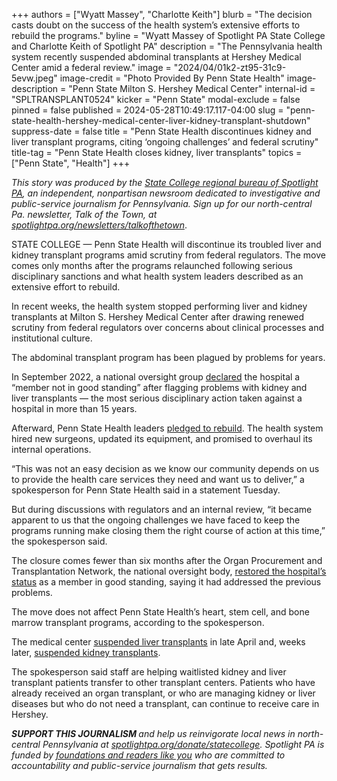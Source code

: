 +++
authors = ["Wyatt Massey", "Charlotte Keith"]
blurb = "The decision casts doubt on the success of the health system’s extensive efforts to rebuild the programs."
byline = "Wyatt Massey of Spotlight PA State College and Charlotte Keith of Spotlight PA"
description = "The Pennsylvania health system recently suspended abdominal transplants at Hershey Medical Center amid a federal review."
image = "2024/04/01k2-zt95-31c9-5evw.jpeg"
image-credit = "Photo Provided By Penn State Health"
image-description = "Penn State Milton S. Hershey Medical Center"
internal-id = "SPLTRANSPLANT0524"
kicker = "Penn State"
modal-exclude = false
pinned = false
published = 2024-05-28T10:49:17.117-04:00
slug = "penn-state-health-hershey-medical-center-liver-kidney-transplant-shutdown"
suppress-date = false
title = "Penn State Health discontinues kidney and liver transplant programs, citing ‘ongoing challenges’ and federal scrutiny"
title-tag = "Penn State Health closes kidney, liver transplants"
topics = ["Penn State", "Health"]
+++

<em>This story was produced by the </em><a href="https://www.spotlightpa.org/statecollege"><em>State College regional bureau of Spotlight PA</em></a><em>, an independent, nonpartisan newsroom dedicated to investigative and public-service journalism for Pennsylvania. Sign up for our north-central Pa. newsletter, Talk of the Town, at </em><a href="https://www.spotlightpa.org/newsletters/talkofthetown"><em>spotlightpa.org/newsletters/talkofthetown</em></a>.

STATE COLLEGE — Penn State Health will discontinue its troubled liver and kidney transplant programs amid scrutiny from federal regulators. The move comes only months after the programs relaunched following serious disciplinary sanctions and what health system leaders described as an extensive effort to rebuild.

In recent weeks, the health system stopped performing liver and kidney transplants at Milton S. Hershey Medical Center after drawing renewed scrutiny from federal regulators over concerns about clinical processes and institutional culture.

<script src="https://www.spotlightpa.org/embed.js" async></script><div data-spl-embed-version="1" data-spl-src="https://www.spotlightpa.org/embeds/newsletter/?cta=Sign%20up%20for%20our%20new%20regional%20newsletter%2C%20%3Cb%3ETalk%20of%20the%20Town%3C%2Fb%3E%2C%20and%20get%20all%20the%20news%20and%20notes%20from%20State%20College%20and%20north-central%20PA.&button=Sign%20Up%20Now&preselect=state_college&eyebrow=DON'T%20MISS%20A%20BEAT"></div>

The abdominal transplant program has been plagued by problems for years.

In September 2022, a national oversight group <a href="https://optn.transplant.hrsa.gov/news/optn-board-declares-penn-state-milton-s-hershey-medical-center-a-member-not-in-good-standing/">declared</a> the hospital a “member not in good standing” ​​after flagging problems with kidney and liver transplants — the most serious disciplinary action taken against a hospital in more than 15 years.

Afterward, Penn State Health leaders <a href="https://www.google.com/search?q=addo+liver+kidney+world+class&amp;rlz=1C5CHFA_enUS856US856&amp;oq=addo+liver+kidney+world+class&amp;gs_lcrp=EgZjaHJvbWUyBggAEEUYOTIHCAEQIRigATIHCAIQIRigATIHCAMQIRigATIHCAQQIRigATIHCAUQIRirAjIHCAYQIRirAtIBCDQ1MzhqMGo0qAIAsAIB&amp;sourceid=chrome&amp;ie=UTF-8">pledged to rebuild</a>. The health system hired new surgeons, updated its equipment, and promised to overhaul its internal operations.

<script src="https://www.spotlightpa.org/embed.js" async></script><div data-spl-embed-version="1" data-spl-src="https://www.spotlightpa.org/embeds/donate/"></div>

“This was not an easy decision as we know our community depends on us to provide the health care services they need and want us to deliver,” a spokesperson for Penn State Health said in a statement Tuesday.

But during discussions with regulators and an internal review, “it became apparent<em> </em>to us that the ongoing challenges we have faced to keep the programs running make closing them the right course of action at this time,” the spokesperson said.

The closure comes fewer than six months after the Organ Procurement and Transplantation Network, the national oversight body, <a href="https://optn.transplant.hrsa.gov/news/optn-board-of-directors-releases-penn-state-milton-s-hershey-medical-center-from-member-not-in-good-standing/">restored the hospital’s status</a> as a member in good standing, saying it had addressed the previous problems.

The move does not affect Penn State Health’s heart, stem cell, and bone marrow transplant programs, according to the spokesperson.

The medical center <a href="https://www.spotlightpa.org/statecollege/2024/04/penn-state-health-liver-transplants-hershey-medical-center-hospital-surgery/">suspended liver transplants</a> in late April and, weeks later, <a href="https://www.spotlightpa.org/statecollege/2024/05/penn-state-health-kidney-transplants-hershey-medical-center-hospital-surgery/">suspended kidney transplants</a>.

The spokesperson said staff are helping waitlisted kidney and liver transplant patients transfer to other transplant centers. Patients who have already received an organ transplant, or who are managing kidney or liver diseases but who do not need a transplant, can continue to receive care in Hershey.

<script src="https://www.spotlightpa.org/embed.js" async></script><div data-spl-embed-version="1" data-spl-src="https://www.spotlightpa.org/embeds/tips/?tip_text=Do%20you%20have%20a%20tip%20about%20Penn%20State%3F%20We%20want%20to%20hear%20from%20you."></div>

<strong><em>SUPPORT THIS JOURNALISM </em></strong><em>and help us reinvigorate local news in north-central Pennsylvania at </em><a href="https://www.spotlightpa.org/donate/statecollege"><em>spotlightpa.org/donate/statecollege</em></a><em>. Spotlight PA is funded by </em><a href="https://www.spotlightpa.org/support"><em>foundations and readers like you</em></a><em> who are committed to accountability and public-service journalism that gets results.</em>


